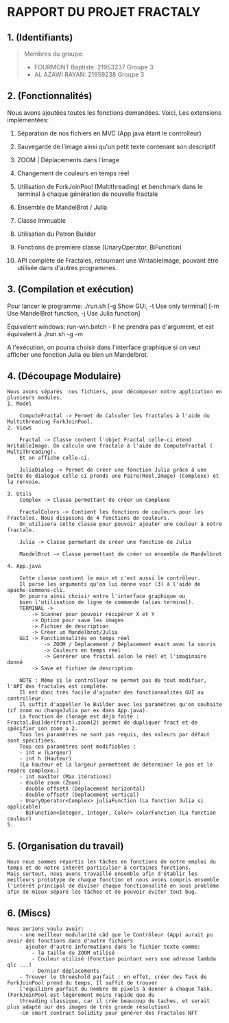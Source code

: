# RAPPORT DU PROJET FRACTALY

## 1. (Identifiants)

> Membres du groupe:
>
> -   FOURMONT Baptiste: 21953237 Groupe 3
> -   AL AZAWI RAYAN: 21959238 Groupe 3

## 2. (Fonctionnalités)

Nous avons ajoutées toutes les fonctions demandées.
Voici, Les extensions implémentées:

1. Séparation de nos fichiers en MVC (App.java étant le controlleur)

2. Sauvegarde de l'image ainsi qu'un petit texte contenant son descriptif

3. ZOOM | Déplacements dans l'image

4. Changement de couleurs en temps réel

5. Utilisation de ForkJoinPool (Multithreading) et benchmark dans le terminal à chaque génération de nouvelle fractale

6. Ensemble de MandelBrot / Julia

7. Classe Immuable

8. Utilisation du Patron Builder

9. Fonctions de première classe (UnaryOperator, BiFunction)

10. API complète de Fractales, retournant une WritableImage, pouvant être utilisée dans d'autres programmes.

## 3. (Compilation et exécution)

Pour lancer le programme:
./run.sh [-g Show GUI, -t Use only terminal] [-m Use MandelBrot function, -j Use Julia function]

Équivalent windows:
run-win.batch - Il ne prendra pas d'argument, et est équivalent à ./run.sh -g -m

A l'exécution, on pourra choisir dans l'interface graphique si on veut afficher une fonction Julia ou bien un Mandelbrot.

## 4. (Découpage Modulaire)

    Nous avons séparés  nos fichiers, pour décomposer notre application en plusieurs modules.
    1. Model

        ComputeFractal -> Permet de Calculer les fractales à l'aide du Multithreading ForkJoinPool.
    2. Views

        Fractal -> Classe content l'objet Fractal celle-ci étend WritableImage. On calcule une fractale à l'aide de ComputeFractal ( MultiThreading).
        Et on affiche celle-ci.

        JuliaDialog -> Permet de créer une fonction Julia grâce à une boîte de dialogue celle ci prends une Paire(Réel,Image) (Complexe) et la renvoie.

    3. Utils
        Complex -> Classe permettant de créer un Complexe

        FractalColors -> Contient les fonctions de couleurs pour les Fractales. Nous disposons de 4 fonctions de couleurs.
        On utilisera cette classe pour pouvoir ajouter une couleur à notre fractale.

        Julia -> Classe permetant de créer une fonction de Julia

        MandelBrot -> Classe permettant de créer un ensemble de Mandelbrot

    4. App.java

        Cette classe contient le main et c'est aussi le contrôleur.
        Il parse les arguments qu'on lui donne voir (3) à l'aide de apache-commons-cli.
        On pourra ainsi choisir entre l'interface graphique ou
        bien l'utilisation de ligne de commande (alias terminal).
        TERMINAL ->
            -> Scanner pour pouvoir récupèrer X et Y
            -> Option pour save les images
            -> Fichier de description
            -> Créer un Mandelbrot/Julia
        GUI -> Fonctionnalités en temps réel
                -> ZOOM / Déplacement / Déplacement exact avec la souris
                -> Couleurs en temps réel
                -> Génrérer une fractal selon le réel et l'imaginaire donné
            -> Save et fichier de description

        NOTE : Même si le controlleur ne permet pas de tout modifier, l'API des fractales est complète.
        Il est donc très facile d'ajouter des fonctionnalités GUI au controlleur.
        Il suffit d'appeller le Builder avec les paramètres qu'on souhaite (cf zoom ou changeJulia par ex dans App.java).
        La fonction de clonage est déjà faite : Fractal.Builder(fract).zoom(2) permet de dupliquer fract et de spécifier son zoom a 2.
        Tous les paramètres ne sont pas requis, des valeurs par défaut sont spécifiées.
        Tous ces paramètres sont modifiables :
        - int w (Largeur)
        - int h (Hauteur)
        (La hauteur et la largeur permettent de déterminer le pas et le repère complexe.)
        - int maxIter (Max itérations)
        - double zoom (Zoom)
        - double offsetX (Deplacement horizontal)
        - double offsetY (Deplacement vertical)
        - UnaryOperator<Complex> juliaFunction (La fonction Julia si applicable)
        - BiFunction<Integer, Integer, Color> colorFunction (La fonction couleur)
    5.

## 5. (Organisation du travail)

    Nous nous sommes répartis les tâches en fonctions de notre emploi du temps et de notre intérêt particulier à certaines fonctions.
    Mais surtout, nous avons travaillé ensemble afin d'établir les meilleurs prototype de chaque fonction et nous avons compris ensemble l'intérêt principal de diviser chaque fonctionnalité en sous problème afin de mieux séparé les tâches et de pouvoir éviter tout bug.

## 6. (Miscs)

    Nous aurions voulu avoir:
        - une meilleur modularité câd que le Contrôleur (App) aurait pu avoir des fonctions dans d'autre fichiers
        - ajouter d'autre informations dans le fichier texte comme:
            - la taille du ZOOM utilisé
            - Couleur utilisé (Fonction pointant vers une adresse lambda qlc ...)
            - Dernier déplacements
        - Trouver le threeshold parfait : en effet, créer des Task de ForkJoinPool prend du temps. Il suffit de trouver
        l'équilibre parfait du nombre de pixels à donner à chaque Task. (ForkJoinPool est légèrement moins rapide que du
        threading classique, car il crée beaucoup de taches, et serait plus adapté sur des images de très grande résolution)
        -Un smart contract Solidity pour générer des Fractales NFT
